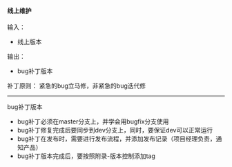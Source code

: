 #### 线上维护

输入：
* 线上版本

输出：
* bug补丁版本

补丁原则：
紧急的bug立马修，非紧急的bug迭代修

---
bug补丁版本
* bug补丁必须在master分支上，并学会用bugfix分支使用
* bug补丁修复完成后要同步到dev分支上，同时，要保证dev可以正常运行
* bug补丁在发布时，需要进行发布流程，并添加发布记录（项目经理负责，通知产品）
* bug补丁版本完成后，要按照附录-版本控制添加tag
